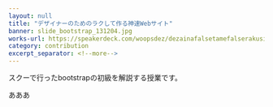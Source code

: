 ```yaml
---
layout: null
title: "デザイナーのためのラクして作る神速Webサイト"
banner: slide_bootstrap_131204.jpg
works-url: https://speakerdeck.com/woopsdez/dezainafalsetamefalserakusitezuo-rushen-su-websaito
category: contribution
excerpt_separator: <!--more-->
---
```


スクーで行ったbootstrapの初級を解説する授業です。

<!--more-->

あああ